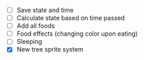 - [ ] Save state and time
- [ ] Calculate state based on time passed
- [ ] Add all foods
- [ ] Food effects (changing color upon eating)
- [ ] Sleeping
- [x] New tree sprite system
